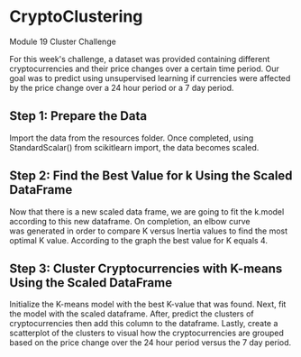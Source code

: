 # CryptoClustering
Module 19 Cluster Challenge

For this week's challenge, a dataset was provided containing different cryptocurrencies and their price changes over a certain time period. Our goal was to predict using unsupervised learning if currencies were affected by the price change over a 24 hour period or a 7 day period. 

## Step 1: Prepare the Data

Import the data from the resources folder. Once completed, using StandardScalar() from scikitlearn import, the data becomes scaled.

## Step 2: Find the Best Value for k Using the Scaled DataFrame

Now that there is a new scaled data frame, we are going to fit the k.model according to this new dataframe. On completion, an elbow curve  
was generated in order to compare K versus Inertia values to find the most optimal K value. According to the graph the best value for K equals 4.

## Step 3: Cluster Cryptocurrencies with K-means Using the Scaled DataFrame

Initialize the K-means model with the best K-value that was found. Next, fit the model with the scaled dataframe. After, predict the clusters of cryptocurrencies then
add this column to the dataframe. Lastly, create a scatterplot of the clusters to visual how the cryptocurrencies are grouped based on the price change over the 24 hour period
versus the 7 day period.
